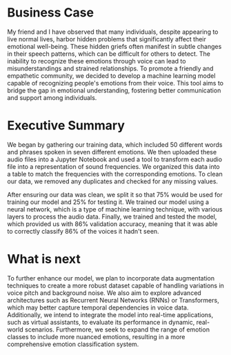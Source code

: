 # Business Case
My friend and I have observed that many individuals, despite appearing to live normal lives, harbor hidden problems that significantly affect their emotional well-being. These hidden griefs often manifest in subtle changes in their speech patterns, which can be difficult for others to detect. The inability to recognize these emotions through voice can lead to misunderstandings and strained relationships. To promote a friendly and empathetic community, we decided to develop a machine learning model capable of recognizing people's emotions from their voice. This tool aims to bridge the gap in emotional understanding, fostering better communication and support among individuals.

# Executive Summary
We began by gathering our training data, which included 50 different words and phrases spoken in seven different emotions. We then uploaded these audio files into a Jupyter Notebook and used a tool to transform each audio file into a representation of sound frequencies. We organized this data into a table to match the frequencies with the corresponding emotions. To clean our data, we removed any duplicates and checked for any missing values.

After ensuring our data was clean, we split it so that 75% would be used for training our model and 25% for testing it. We trained our model using a neural network, which is a type of machine learning technique, with various layers to process the audio data. Finally, we trained and tested the model, which provided us with 86% validation accuracy, meaning that it was able to correctly classify 86% of the voices it hadn't seen.

# What is next

To further enhance our model, we plan to incorporate data augmentation techniques to create a more robust dataset capable of handling variations in voice pitch and background noise. We also aim to explore advanced architectures such as Recurrent Neural Networks (RNNs) or Transformers, which may better capture temporal dependencies in voice data. Additionally, we intend to integrate the model into real-time applications, such as virtual assistants, to evaluate its performance in dynamic, real-world scenarios. Furthermore, we seek to expand the range of emotion classes to include more nuanced emotions, resulting in a more comprehensive emotion classification system.

